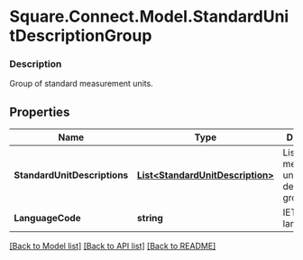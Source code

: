 # Square.Connect.Model.StandardUnitDescriptionGroup

### Description

Group of standard measurement units.

## Properties

Name | Type | Description | Notes
------------ | ------------- | ------------- | -------------
**StandardUnitDescriptions** | [**List&lt;StandardUnitDescription&gt;**](StandardUnitDescription.md) | List of measurement units in this description group. | [optional] 
**LanguageCode** | **string** | IETF language tag. | [optional] 



[[Back to Model list]](../README.md#documentation-for-models) [[Back to API list]](../README.md#documentation-for-api-endpoints) [[Back to README]](../README.md)

